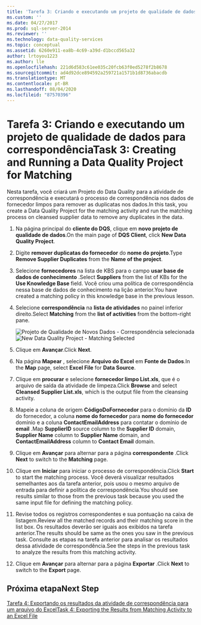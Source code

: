 ```yaml
---
title: 'Tarefa 3: Criando e executando um projeto de qualidade de dados para correspondência | Microsoft Docs'
ms.custom: ''
ms.date: 04/27/2017
ms.prod: sql-server-2014
ms.reviewer: ''
ms.technology: data-quality-services
ms.topic: conceptual
ms.assetid: 6260e911-ea8b-4c69-a39d-d1bccd565a32
author: lrtoyou1223
ms.author: lle
ms.openlocfilehash: 221d6d583c61ee035c20fcb63f0ed5278f2b8678
ms.sourcegitcommit: ad4d92dce894592a259721a1571b1d8736abacdb
ms.translationtype: MT
ms.contentlocale: pt-BR
ms.lasthandoff: 08/04/2020
ms.locfileid: "87570396"
---
```

# <a name="task-3-creating-and-running-a-data-quality-project-for-matching"></a><span data-ttu-id="234c6-102">Tarefa 3: Criando e executando um projeto de qualidade de dados para correspondência</span><span class="sxs-lookup"><span data-stu-id="234c6-102">Task 3: Creating and Running a Data Quality Project for Matching</span></span>
  <span data-ttu-id="234c6-103">Nesta tarefa, você criará um Projeto do Data Quality para a atividade de correspondência e executará o processo de correspondência nos dados de fornecedor limpos para remover as duplicatas nos dados.</span><span class="sxs-lookup"><span data-stu-id="234c6-103">In this task, you create a Data Quality Project for the matching activity and run the matching process on cleansed supplier data to remove any duplicates in the data.</span></span>

1.  <span data-ttu-id="234c6-104">Na página principal do **cliente do DQS**, clique em **novo projeto de qualidade de dados**.</span><span class="sxs-lookup"><span data-stu-id="234c6-104">On the main page of **DQS Client**, click **New Data Quality Project**.</span></span>

2.  <span data-ttu-id="234c6-105">Digite **remover duplicatas do fornecedor** do **nome do projeto**.</span><span class="sxs-lookup"><span data-stu-id="234c6-105">Type **Remove Supplier Duplicates** from the **Name of the project**.</span></span>

3.  <span data-ttu-id="234c6-106">Selecione **fornecedores** na lista de KBS para o campo **usar base de dados de conhecimento** .</span><span class="sxs-lookup"><span data-stu-id="234c6-106">Select **Suppliers** from the list of KBs for the **Use Knowledge Base** field.</span></span> <span data-ttu-id="234c6-107">Você criou uma política de correspondência nessa base de dados de conhecimento na lição anterior.</span><span class="sxs-lookup"><span data-stu-id="234c6-107">You have created a matching policy in this knowledge base in the previous lesson.</span></span>

4.  <span data-ttu-id="234c6-108">Selecione **correspondência** na **lista de atividades** no painel inferior direito.</span><span class="sxs-lookup"><span data-stu-id="234c6-108">Select **Matching** from the **list of activities** from the bottom-right pane.</span></span>

     <span data-ttu-id="234c6-109">![Projeto de Qualidade de Novos Dados - Correspondência selecionada](../../2014/tutorials/media/et-creatingandrunningadqpformatching.jpg "Projeto de Qualidade de Novos Dados - Correspondência selecionada")</span><span class="sxs-lookup"><span data-stu-id="234c6-109">![New Data Quality Project - Matching Selected](../../2014/tutorials/media/et-creatingandrunningadqpformatching.jpg "New Data Quality Project - Matching Selected")</span></span>

5.  <span data-ttu-id="234c6-110">Clique em **Avançar**.</span><span class="sxs-lookup"><span data-stu-id="234c6-110">Click **Next**.</span></span>

6.  <span data-ttu-id="234c6-111">Na página **Mapear** , selecione **Arquivo do Excel** em **Fonte de Dados**.</span><span class="sxs-lookup"><span data-stu-id="234c6-111">In the **Map** page, select **Excel File** for **Data Source**.</span></span>

7.  <span data-ttu-id="234c6-112">Clique em **procurar** e selecione **fornecedor limpo List.xls**, que é o arquivo de saída da atividade de limpeza.</span><span class="sxs-lookup"><span data-stu-id="234c6-112">Click **Browse** and select **Cleansed Supplier List.xls**, which is the output file from the cleansing activity.</span></span>

8.  <span data-ttu-id="234c6-113">Mapeie a coluna de origem **CódigoDoFornecedor** para o domínio da **ID** do fornecedor, a coluna **nome do fornecedor** para **nome do fornecedor** domínio e a coluna **ContactEmailAddress** para contatar o domínio de **email** .</span><span class="sxs-lookup"><span data-stu-id="234c6-113">Map **SupplierID** source column to the **Supplier ID** domain, **Supplier Name** column to **Supplier Name** domain, and **ContactEmailAddress** column to **Contact Email** domain.</span></span>

9. <span data-ttu-id="234c6-114">Clique em **Avançar** para alternar para a página **correspondente** .</span><span class="sxs-lookup"><span data-stu-id="234c6-114">Click **Next** to switch to the **Matching** page.</span></span>

10. <span data-ttu-id="234c6-115">Clique em **Iniciar** para iniciar o processo de correspondência.</span><span class="sxs-lookup"><span data-stu-id="234c6-115">Click **Start** to start the matching process.</span></span> <span data-ttu-id="234c6-116">Você deverá visualizar resultados semelhantes aos da tarefa anterior, pois usou o mesmo arquivo de entrada para definir a política de correspondência.</span><span class="sxs-lookup"><span data-stu-id="234c6-116">You should see results similar to those from the previous task because you used the same input file for defining the matching policy.</span></span>

11. <span data-ttu-id="234c6-117">Revise todos os registros correspondentes e sua pontuação na caixa de listagem.</span><span class="sxs-lookup"><span data-stu-id="234c6-117">Review all the matched records and their matching score in the list box.</span></span> <span data-ttu-id="234c6-118">Os resultados deverão ser iguais aos exibidos na tarefa anterior.</span><span class="sxs-lookup"><span data-stu-id="234c6-118">The results should be same as the ones you saw in the previous task.</span></span> <span data-ttu-id="234c6-119">Consulte as etapas na tarefa anterior para analisar os resultados dessa atividade de correspondência.</span><span class="sxs-lookup"><span data-stu-id="234c6-119">See the steps in the previous task to analyze the results from this matching activity.</span></span>

12. <span data-ttu-id="234c6-120">Clique em **Avançar** para alternar para a página **Exportar** .</span><span class="sxs-lookup"><span data-stu-id="234c6-120">Click **Next** to switch to the **Export** page.</span></span>

## <a name="next-step"></a><span data-ttu-id="234c6-121">Próxima etapa</span><span class="sxs-lookup"><span data-stu-id="234c6-121">Next Step</span></span>
 [<span data-ttu-id="234c6-122">Tarefa 4: Exportando os resultados da atividade de correspondência para um arquivo do Excel</span><span class="sxs-lookup"><span data-stu-id="234c6-122">Task 4: Exporting the Results from Matching Activity to an Excel File</span></span>](../../2014/tutorials/task-4-exporting-the-results-from-matching-activity-to-an-excel-file.md)


